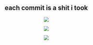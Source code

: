 <h2 align="center">each commit is a shit i took</h2>
<p align="center">
  <img src="https://github-readme-stats.vercel.app/api/?username=UnseenRikk&theme=github_dark&show_icons=true&include_all_commits=true&hide_title=true&count_private=true&hide=prs,issues,contribs" />
</p>
<p align="center">
  <img src="https://komarev.com/ghpvc/?username=UnseenRikk&style=for-the-badge" />
</p>
<p align="center">
  <img src="https://img.shields.io/static/v1?label=people+ive+killed+with+hatchets+and+whatnot+%F0%9F%94%A5+%F0%9F%94%A5+%F0%9F%94%A5&message=~50&color=red&style=for-the-badge" />
</p>

